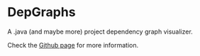 # DepGraphs
A .java (and maybe more) project dependency graph visualizer.

Check the [Github page][1] for more information.

[1]: http://matutter.github.io/DepGraphs/
